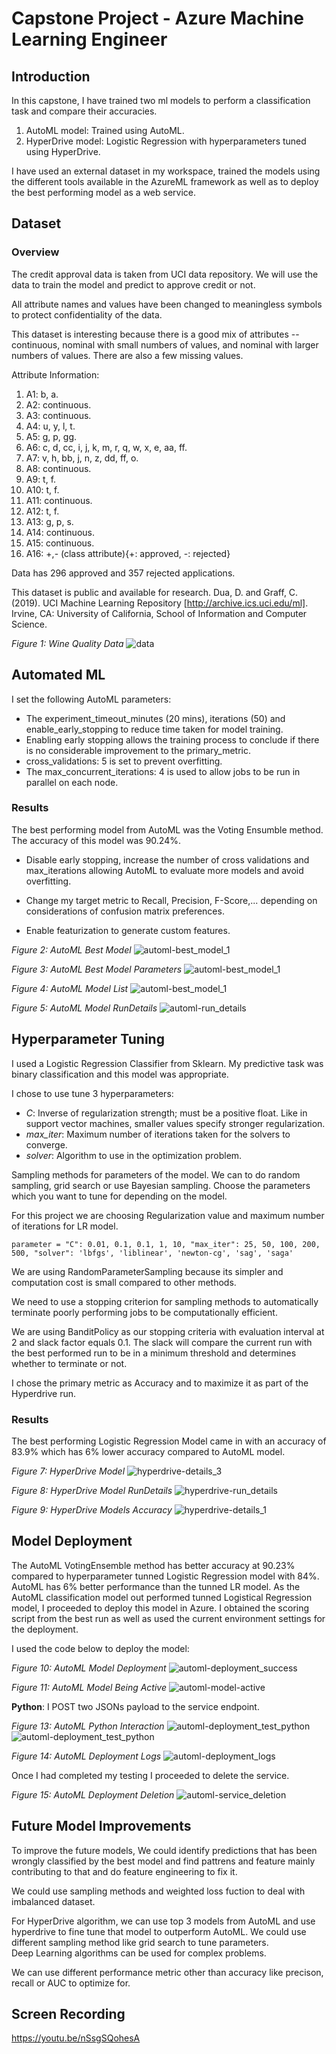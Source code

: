 # Capstone Project - Azure Machine Learning Engineer

## Introduction
In this capstone, I have trained two ml models to perform a classification task and compare their accuracies.
1. AutoML model: Trained using AutoML.
2. HyperDrive model: Logistic Regression with hyperparameters tuned using HyperDrive.

I have used an external dataset in my workspace, trained the models using the 
different tools available in the AzureML framework as well as to deploy the best performing model as a web service.


## Dataset

### Overview

The credit approval data is taken from UCI data repository. We will use the data to train the model and predict to approve credit or not.

All attribute names and values have been changed to meaningless symbols to protect confidentiality of the data.

This dataset is interesting because there is a good mix of attributes -- continuous, nominal with small numbers of values, and nominal with larger numbers of values. There are also a few missing values.

Attribute Information:

1. A1: b, a.
2. A2: continuous.
3. A3: continuous.
4. A4: u, y, l, t.
5. A5: g, p, gg.
6. A6: c, d, cc, i, j, k, m, r, q, w, x, e, aa, ff.
7. A7: v, h, bb, j, n, z, dd, ff, o.
8. A8: continuous.
9. A9: t, f.
10. A10: t, f.
11. A11: continuous.
12. A12: t, f.
13. A13: g, p, s.
14. A14: continuous.
15. A15: continuous.
16. A16: +,- (class attribute){+: approved, -: rejected}

Data has 296 approved and 357 rejected applications.

This dataset is public and available for research. Dua, D. and Graff, C. (2019). UCI Machine Learning Repository [http://archive.ics.uci.edu/ml]. Irvine, CA: University of California, School of Information and Computer Science.

*Figure 1: Wine Quality Data*
![data](Screenshots/Fig1.png)

## Automated ML

I set the following AutoML parameters: 

* The experiment_timeout_minutes (20 mins), iterations (50) and enable_early_stopping to reduce time taken for model training.
* Enabling early stopping allows the training process to conclude if there is no considerable improvement to the primary_metric.
* cross_validations: 5 is set to prevent overfitting.
* The max_concurrent_iterations: 4 is used to allow jobs to be run in parallel on each node.


### Results

The best performing model from AutoML was the Voting Ensumble method. The accuracy of this model was
90.24%. 

* Disable early stopping, increase the number of cross validations and max_iterations allowing AutoML to evaluate more 
models and avoid overfitting.

* Change my target metric to Recall, Precision, F-Score,... depending on considerations of confusion matrix preferences.
* Enable featurization to generate custom features.


*Figure 2: AutoML Best Model*
![automl-best_model_1](Screenshots/Fig2.png)

*Figure 3: AutoML Best Model Parameters*
![automl-best_model_1](Screenshots/Fig3.png)

*Figure 4: AutoML Model List*
![automl-best_model_1](Screenshots/Fig4.png)

*Figure 5: AutoML Model RunDetails*
![automl-run_details](Screenshots/Fig14.png)


## Hyperparameter Tuning

I used a Logistic Regression Classifier from Sklearn. My predictive task was binary classification and this model was 
appropriate. 

I chose to use tune 3 hyperparameters:

* *C*: Inverse of regularization strength; must be a positive float. Like in support vector machines, 
smaller values specify stronger regularization.
* *max_iter*: Maximum number of iterations taken for the solvers to converge.
* *solver*: Algorithm to use in the optimization problem.

Sampling methods for parameters of the model. We can to do random sampling, grid search or use Bayesian sampling. Choose the parameters which you want to tune for depending on the model.

For this project we are choosing Regularization value and maximum number of iterations for LR model. 
```
parameter = "C": 0.01, 0.1, 0.1, 1, 10, "max_iter": 25, 50, 100, 200, 500, "solver": 'lbfgs', 'liblinear', 'newton-cg', 'sag', 'saga'
```
We are using RandomParameterSampling because its simpler and computation cost is small compared to other methods.

We need to use a stopping criterion for sampling methods to automatically terminate poorly performing jobs to be computationally efficient.

We are using BanditPolicy as our stopping criteria with evaluation interval at 2 and slack factor equals 0.1. The slack will compare the current run with the best performed run to be in a minimum threshold and determines whether to terminate or not.

I chose the primary metric as Accuracy and to maximize it as part of the Hyperdrive run. 

### Results
The best performing Logistic Regression Model came in with an accuracy of 83.9% which has 6% lower accuracy compared to AutoML model.

*Figure 7: HyperDrive Model*
![hyperdrive-details_3](Screenshots/Fig10.png)

*Figure 8: HyperDrive Model RunDetails*
![hyperdrive-run_details](Screenshots/Fig12.png)

*Figure 9: HyperDrive Models Accuracy*
![hyperdrive-details_1](Screenshots/Fig13.png)

## Model Deployment

The AutoML VotingEnsemble method has better accuracy at 90.23% compared to hyperparameter tunned Logistic Regression model with 84%. AutoML has 6% better performance than the tunned LR model. 
As the AutoML classification model out performed tunned Logistical Regression model, I proceeded to deploy this model in Azure.
I obtained the scoring script from the best run as well as used the current environment settings for the deployment. 

I used the code below to deploy the model:

*Figure 10: AutoML Model Deployment*
![automl-deployment_success](Screenshots/Fig5.png)

*Figure 11: AutoML Model Being Active*
![automl-model-active](Screenshots/Fig16.png)

**Python**: 
I POST two JSONs payload to the service endpoint.

*Figure 13: AutoML Python Interaction*
![automl-deployment_test_python](Screenshots/Fig6.png)
![automl-deployment_test_python](Screenshots/Fig7.png)

*Figure 14: AutoML Deployment Logs*
![automl-deployment_logs](Screenshots/Fig8.png)

Once I had completed my testing I proceeded to delete the service.

*Figure 15: AutoML Deployment Deletion*
![automl-service_deletion](Screenshots/Fig8.png)

## Future Model Improvements

To improve the future models, We could identify predictions that has been wrongly classified by the best model and find pattrens and feature mainly contributing to that and do feature engineering to fix it.

We could use sampling methods and weighted loss fuction to deal with imbalanced dataset.

For HyperDrive algorithm, we can use top 3 models from AutoML and use hyperdrive to fine tune that model to outperform AutoML.
We could use different sampling method like grid search to tune parameters.  
Deep Learning algorithms can be used for complex problems.

We can use different performance metric other than accuracy like precison, recall or AUC to optimize for.

## Screen Recording
https://youtu.be/nSsgSQohesA
